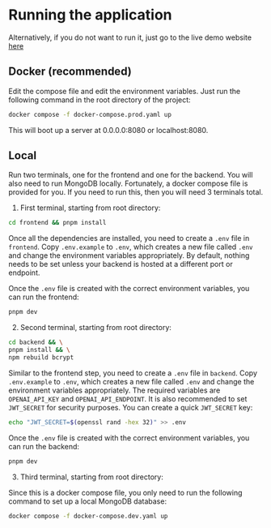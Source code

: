 # Running the application

Alternatively, if you do not want to run it, just go to the live demo website [here](https://anirec.jwmarb.com/)

## Docker (recommended)

Edit the compose file and edit the environment variables. Just run the following command in the root directory of the project:

```sh
docker compose -f docker-compose.prod.yaml up
```

This will boot up a server at 0.0.0.0:8080 or localhost:8080.

## Local

Run two terminals, one for the frontend and one for the backend. You will also need to run MongoDB locally. Fortunately, a docker compose file is provided for you. If you need to run this, then you will need 3 terminals total.

1. First terminal, starting from root directory:

```sh
cd frontend && pnpm install
```

Once all the dependencies are installed, you need to create a `.env` file in `frontend`. Copy `.env.example` to `.env`, which creates a new file called `.env` and change the environment variables appropriately. By default, nothing needs to be set unless your backend is hosted at a different port or endpoint.

Once the `.env` file is created with the correct environment variables, you can run the frontend:

```sh
pnpm dev
```

2. Second terminal, starting from root directory:

```sh
cd backend && \
pnpm install && \
npm rebuild bcrypt
```

Similar to the frontend step, you need to create a `.env` file in `backend`. Copy `.env.example` to `.env`, which creates a new file called `.env` and change the environment variables appropriately. The required variables are `OPENAI_API_KEY` and `OPENAI_API_ENDPOINT`. It is also recommended to set `JWT_SECRET` for security purposes. You can create a quick `JWT_SECRET` key:

```sh
echo "JWT_SECRET=$(openssl rand -hex 32)" >> .env
```

Once the `.env` file is created with the correct environment variables, you can run the backend:

```sh
pnpm dev
```

3. Third terminal, starting from root directory:

Since this is a docker compose file, you only need to run the following command to set up a local MongoDB database:

```sh
docker compose -f docker-compose.dev.yaml up
```
